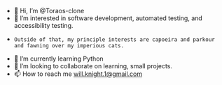 - 👋 Hi, I’m @Toraos-clone
- 👀 I’m interested in software development, automated testing, and accessibility testing.
-     Outside of that, my principle interests are capoeira and parkour and fawning over my imperious cats.
- 🌱 I’m currently learning Python
- 💞️ I’m looking to collaborate on learning, small projects. 
- 📫 How to reach me will.knight.1@gmail.com

<!---
Toraos-clone/Toraos-clone is a ✨ special ✨ repository because its `README.md` (this file) appears on your GitHub profile.
You can click the Preview link to take a look at your changes.
--->
